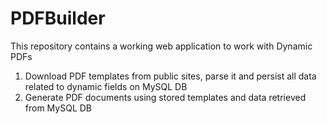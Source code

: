 # PDFBuilder

This repository contains a working web application to work with Dynamic PDFs
1. Download PDF templates from public sites, parse it and persist all data related to dynamic fields on MySQL DB
2. Generate PDF documents using stored templates and data retrieved from MySQL DB
